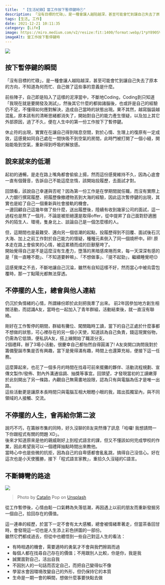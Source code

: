 ```yaml
---
title:  "【生活紀錄】當工作按下暫停鍵時🕙"
description: 「沒有目標的忙碌」，是一種會讓人越陷越深，甚至可能會忙到讓自己失去了原本的方向，不知道為何而忙、自己做了這些事的意義是什麼。
tags: [生活, 工作]
date: 2021-12-21 10:11:35
category: [Life]
image: https://miro.medium.com/v2/resize:fit:1400/format:webp/1*pY890SVei2ztBnq_Ng5v1A.jpeg
imageAlt: 當工作按下暫停鍵時
---
```

<img class="post-img" src="https://miro.medium.com/v2/resize:fit:1400/format:webp/1*pY890SVei2ztBnq_Ng5v1A.jpeg" />

## 按下暫停鍵的瞬間
「沒有目標的忙碌」，是一種會讓人越陷越深，甚至可能會忙到讓自己失去了原本的方向，不知道為何而忙、自己做了這些事的意義是什麼。

前些陣子，自己即是陷入了這樣的泥濘當中，不斷地Coding，Coding到只知道「我現在就是要開發及測試」，然後其它什麼的都拋諸腦後，也或許是自己的經驗仍不足，不懂得如何應對解決，造成自己當時的狀態出現。果不其然，越寫腦袋越混亂，原本該有的清晰思緒都消失了，開始對自己的能力產生懷疑，以及加上其它外部原因，過了不久，便在人生中的第一份工作按下了暫停鍵。

休止符的出現，實實在在讓自己得到喘息空間，對於心情、生理上的復原有一定成效，這感覺如同自己處在一間快吸不到空氣的房間，此時門被打開了一個小縫，開始能吸到空氣，重新得到呼吸的解放感。

## 說來就來的低潮
起初的通暢，是走在路上嘴角都會偷偷上揚，然而這份感覺維持不久，因為心底會一直有個聲音，告訴自己不能這麼怠惰，該開始投履歷，去面試才對。

回頭看，該說自己幸運與否呢？因為第一份工作是在學期間就任職，而沒有實際上人力銀行撰寫履歷、把履歷像撤禮物丟到大海的經驗，因此這次暫停鍵的出現，其實也是給了自己一個重新與社會接軌的機會。<br/>
一邊回顧自己這幾年做了些什麼，送出履歷後，陸續有收到幾家公司的面試，這一過程也是熬了一個月，不論是被拒絕還是取得offer，從中提昇了自己面對舒適圈外的陌生人、環境，隻身北上、談論自己是一個怎麼樣的人。

但，這期間也是最難受、邁向另一個低潮的起點，投履歷得到不回覆、面試後石沉大海、加上之前工作對於自己能力的懷疑，種種元素倒入了同一個燒杯中。砰! 原本走在路上會偷笑的心情，被這累積而成的巨獸壓垮了。<br/>
開始覺得自己是不是這麼沒有生產力，墮落的黑暗感席捲而來，每一天深深有感的是「我一直睡不飽」、「不知道要幹嘛」、「不想做事」、「提不起勁」，繼續睡覺吧😔

這感覺揮之不去，不斷地讓自己沉淪，雖然有自知這樣不好，然而當心中被烏雲包覆時，那一丁點陽光都無法穿透。

## 不停擺的人生，總會與他人連結
仍沉於負情緒的心情，所謂緣份即於此刻把我牽了出來。
前2年因參加地方創生相關活動，而認識A友，當時也一起加入了青年群組，活動結束後，就一直沒有聯絡。

剛好在工作暫停的期間，群組有攤位、闖關臨時工讀，當下的自己正處於什麼事都不想做的狀態，可心裡存在的另一個小天使，知道該為自己負責，錢這現實俗物，仍需為它低頭，便私訊A友，搭上線開始了職涯分支。<br/>
2個禮拜，辦了3場小活動，很慶幸自己都怡然自得圓滿了! A友突開口詢問我對於籌備聖誕市集是否有興趣，當下是覺得滿有趣，時間上也還算充裕，便接下這一任務。

這麼算起來，也花了一個多月的時間在找尋可前來擺攤的夥伴、活動流程規劃、宣傳文製作/發佈、對內外溝通協調、抽獎等事宜。回頭望，才發現當初的工讀嫩芽於此刻開出了另一條路，內觀自己無需畫地設限，認為只有與電腦為伍才是唯一出路。<br/>
這些活動更是讓原本長時間只與電腦互相大眼瞪小眼的我，踏出孤獨室內，與不同領域的人接觸、交流。

## 不停擺的人生，會再給你第二波
說巧不巧，在籌辦市集的同時，好久沒聊的B友突然傳了訊息「哈囉! 我想請問一下你跟程式有關的問題 XD」。<br/>
後來才知道原來是他的親威剛好上到程式語言的課，但又不懂該如何完成學校的作業，因此希望我可以一個禮拜抽點時間出來教他。<br/>
當時心中也是些微的抗拒，因為自己的自卑感都會亂亂跳，搞得自己沒信心。好在這次也是小天使獲勝，接下「程式語言家教」，重拾久久沒碰的C語言。

## 不斷轉彎的路途
<img class="post-img" src="https://miro.medium.com/v2/resize:fit:1400/format:webp/0*QJzQ7UzRsqU82sVZ" />

> Photo by [Catalin](https://unsplash.com/@catalinpop?utm_source=medium&utm_medium=referral) Pop on [Unsplash](https://unsplash.com/?utm_source=medium&utm_medium=referral)

從工作暫停後，心情由鬆一口氣轉為失落低潮，再因遇上以前的朋友而重新發掘另一個自己，拾回存在的價值。

這一連串的經歷，於當下一定不會有太大感觸，總會被情緒牽著走，但當茶香回甘時，會發現這一切也是人生添上彩色拼圖的一部份。<br/>
雖然它們都成過去，但從中也體悟到一些自己對這人生的看法：

- 有時相遇的機會，需要適時的勇氣才不會與我們擦肩而過
- 每個人都在找尋自己存在的價值；不用跟別人比較，你是你，我是我
- 誠實面對自己，活出自我
- 不因別人的一句話而否定自己，而把自己變得似不像
- 學習水會因環境改變自己的外形，但仍保持它的本質
- 生命是一期一會的瞬間，想做什麼事要快點去做